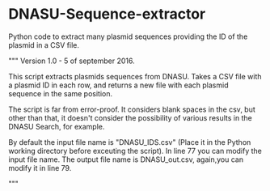 # DNASU-Sequence-extractor
Python code to extract many plasmid sequences providing the ID of the plasmid in a CSV file.


"""
Version 1.0 - 5 of september 2016.

This script extracts plasmids sequences from DNASU. Takes a CSV file with a plasmid ID
in each row, and returns a new file with each plasmid sequence in the same position.

The script is far from error-proof. It considers blank spaces in the csv, but other than that,
it doesn't consider the possibility of various results in the DNASU Search, for example.

By default the input file name is "DNASU_IDS.csv" (Place it in the Python working directory before
exceuting the script). 
In line 77 you can modify the input file name. The output file name is DNASU_out.csv, again,you can 
modify it in line 79.

"""
